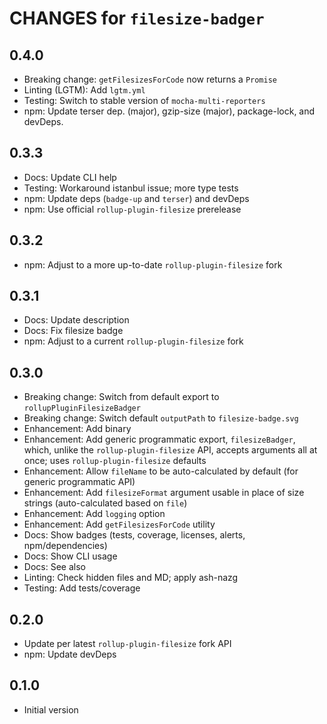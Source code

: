# CHANGES for `filesize-badger`

## 0.4.0

- Breaking change: `getFilesizesForCode` now returns a `Promise`
- Linting (LGTM): Add `lgtm.yml`
- Testing: Switch to stable version of `mocha-multi-reporters`
- npm: Update terser dep. (major), gzip-size (major), package-lock, and devDeps.

## 0.3.3

- Docs: Update CLI help
- Testing: Workaround istanbul issue; more type tests
- npm: Update deps (`badge-up` and `terser`) and devDeps
- npm: Use official `rollup-plugin-filesize` prerelease

## 0.3.2

- npm: Adjust to a more up-to-date `rollup-plugin-filesize` fork

## 0.3.1

- Docs: Update description
- Docs: Fix filesize badge
- npm: Adjust to a current `rollup-plugin-filesize` fork

## 0.3.0

- Breaking change: Switch from default export to `rollupPluginFilesizeBadger`
- Breaking change: Switch default `outputPath` to `filesize-badge.svg`
- Enhancement: Add binary
- Enhancement: Add generic programmatic export, `filesizeBadger`, which,
    unlike the `rollup-plugin-filesize` API, accepts arguments all at once;
    uses `rollup-plugin-filesize` defaults
- Enhancement: Allow `fileName` to be auto-calculated by default
    (for generic programmatic API)
- Enhancement: Add `filesizeFormat` argument usable in place of size
    strings (auto-calculated based on `file`)
- Enhancement: Add `logging` option
- Enhancement: Add `getFilesizesForCode` utility
- Docs: Show badges (tests, coverage, licenses, alerts, npm/dependencies)
- Docs: Show CLI usage
- Docs: See also
- Linting: Check hidden files and MD; apply ash-nazg
- Testing: Add tests/coverage

## 0.2.0

- Update per latest `rollup-plugin-filesize` fork API
- npm: Update devDeps

## 0.1.0

- Initial version
